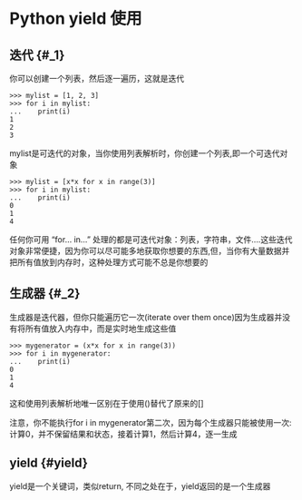 # Python yield 使用

## 迭代 {#_1}

你可以创建一个列表，然后逐一遍历，这就是迭代

```
>>> mylist = [1, 2, 3]
>>> for i in mylist:
...    print(i)
1
2
3
```

mylist是可迭代的对象，当你使用列表解析时，你创建一个列表,即一个可迭代对象

```
>>> mylist = [x*x for x in range(3)]
>>> for i in mylist:
...    print(i)
0
1
4
```

任何你可用 “for… in…” 处理的都是可迭代对象：列表，字符串，文件….这些迭代对象非常便捷，因为你可以尽可能多地获取你想要的东西,但，当你有大量数据并把所有值放到内存时，这种处理方式可能不总是你想要的

## 生成器 {#_2}

生成器是迭代器，但你只能遍历它一次\(iterate over them once\)因为生成器并没有将所有值放入内存中，而是实时地生成这些值

```
>>> mygenerator = (x*x for x in range(3))
>>> for i in mygenerator:
...    print(i)
0
1
4
```

这和使用列表解析地唯一区别在于使用\(\)替代了原来的\[\]

注意，你不能执行for i in mygenerator第二次，因为每个生成器只能被使用一次: 计算0，并不保留结果和状态，接着计算1，然后计算4，逐一生成

## yield {#yield}

  


yield是一个关键词，类似return, 不同之处在于，yield返回的是一个生成器

